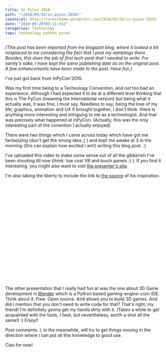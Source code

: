 ```yaml
---
title: In PyCon 2010
path: "/2010/09/26/in-pycon-2010/"
canonical: http://rockerhome.wordpress.com/2010/09/26/in-pycon-2010/
date: "2010-09-26T03:11:55Z"
categories: Technology
tags: technology python pycon
---
```

_[This post has been imported from my blogspot blog, where it looked a bit misplaced to me considering the fact that I post my ramblings there. Besides, this does the job of first tech-post that I needed to write. For sanity's sake, I have kept the same publishing date as on the original post. A few enhancements have been made to the post. Have fun.]_ 

I've just got back from InPyCon'2010.<span class="more"></span> 

Was my first time being to a Technology Convention, and not too bad an experience. Although I had expected it to be at a different level thinking that this is The PyCon (meaning the International version) but being what it actually was, it was fine, I must say. Needless to say, being the love of my life; graphics, animation and UX if brought together, I don't think  there is anything more interesting and intriguing to me as a technologist. And that was precisely what happened at InPyCon. (Actually, this was the only interesting part of the conention I actually enjoyed) 

There were two things which I came across today which have got me fantasizing (don't get the wrong idea ;) ) and kept me awake at 3 in the morning (this can explain how excited I am!) writing this blog post. :) 

I've uploaded this video to make some sense out of all the gibberish I've been shooting till now (think: low cost VR and touch panels :) ). If you find it interesting, you might also want to visit [the presenter's site](http://asimmittal.net/). 

I'm also taking the liberty to include the link to [the source](http://www.johnnylee.net/) of his inspiration.

<div class="video-box">
    <iframe width="420" height="315" src="//www.youtube.com/embed/hmISFEQctuQ" frameborder="0" allowfullscreen></iframe>
</div>

The other presentation that I really had fun at was the one about 3D Game development in [Blender](http://www.blender.org/) which is a Python based gaming-engine-cum-IDE. Think about it. Free. Open source. And allows you to build 3D games. And did I mention that you don't need to write code for that? That's right, my friend! I'm definitely gonna get my hands dirty with it. (Takes a while to get acquainted with the tools, I hear, but nevertheless, worth a shot all the same!) :) Enjoy!! 

Post comments. I, in the meanwhile, will try to get things moving in the direction where I can put all this knowledge to good use.

Ciao for now!